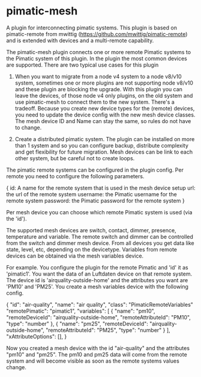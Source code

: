 # pimatic-mesh
A plugin for interconnecting pimatic systems.
This plugin is based on pimatic-remote from mwittig (https://github.com/mwittig/pimatic-remote) and is extended with devices and a multi-remote capability.

The pimatic-mesh plugin connects one or more remote Pimatic systems to the Pimatic system of this plugin.
In the plugin the most common devices are supported. 
There are two typical use cases for this plugin

1. When you want to migrate from a node v4 system to a node v8/v10 system, sometimes one or more plugins are not supporting node v8/v10 and these plugin are blocking the upgrade. With this plugin you can leave the devices, of those node v4 only plugins, on the old system and use pimatic-mesh to connect them to the new system. There's a tradeoff. Because you create new device types for the (remote) devices, you need to update the device config with the new mesh  device classes. The mesh device ID and Name can stay the same, so rules do not have to change.

2. Create a distributed pimatic system. The plugin can be installed on more than 1 system and so you can configure backup, distribute complexity and get flexibility for future migration. Mesh devices can be link to each other system, but be careful not to create loops.

The pimatic remote systems can be configured in the plugin config. Per remote you need to configure the following parameters.

{
  id: A name for the remote system that is used in the mesh device setup
  url: the url of the remote system
  username: the Pimatic username for the remote system
  password: the Pimatic password for the remote system
}

Per mesh device you can choose which remote Pimatic system is used (via the 'id'). 

The supported mesh devices are switch, contact, dimmer, presence, temperature and variable. The remote switch and dimmer can be controlled from the switch and dimmer mesh device. From all devices you get data like state, level, etc, depending on the devicetype.
Variables from remote devices can be obtained via the mesh variables device.

For example.
You configure the plugin for the remote Pimatic and 'id' it as 'pimatic1'. You want the data of an Luftdaten device on that remote system. The device id is 'airquality-outside-home' and the attributes you want are 'PM10' and 'PM25'.
You create a mesh variables device with the following config.

{
  "id": "air-quality",
  "name": "air quality",
  "class": "PimaticRemoteVariables"
  "remotePimatic": "pimatic1",
  "variables": [
    {
      "name": "pm10",
      "remoteDeviceId": "airquality-outside-home",
      "remoteAttributeId": "PM10",
      "type": "number"
    },
    {
      "name": "pm25",
      "remoteDeviceId": "airquality-outside-home",
      "remoteAttributeId": "PM25",
      "type": "number"
    }
  ],
  "xAttributeOptions": [],
}

Now you created a mesh device with the id "air-quality" and the attributes "pm10" and "pm25".
The pm10 and pm25 data will come from the remote system and will become visible as soon as the remote systems values change. 
